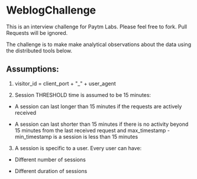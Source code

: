 # WeblogChallenge
This is an interview challenge for Paytm Labs. Please feel free to fork. Pull Requests will be ignored.

The challenge is to make make analytical observations about the data using the distributed tools below.

## Assumptions:

1. visitor_id = client_port + "_" + user_agent

2. Session THRESHOLD time is assumed to be 15 minutes:

  * A session can last longer than 15 minutes if the requests are actively received

  * A session can last shorter than 15 minutes if there is no activity beyond 15 minutes from the last received request and max_timestamp - min_timestamp is a session is less than 15 minutes

3. A session is specific to a user. Every user can have:

- Different number of sessions

- Different duration of sessions
